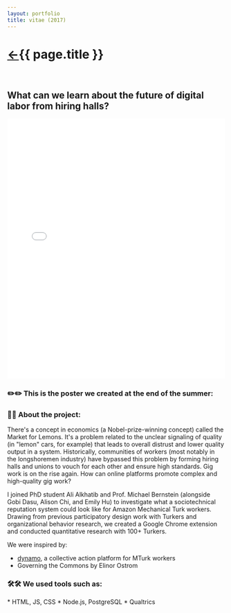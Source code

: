 ```yaml
---
layout: portfolio
title: vitae (2017)
---
```

<h1><a href="/">&#8592;</a>{{ page.title }}</h1>
<br>
<h2>What can we learn about the future of digital labor from hiring halls?</h2>


<iframe src="curis.pdf" frameborder="0" width="100%" height="600px" allowfullscreen="true" mozallowfullscreen="true" webkitallowfullscreen="true"></iframe>
<h3>✏️✏️ This is the poster we created at the end of the summer: </h3>

<h3>💭💭 About the project:</h3>

There's a concept in economics (a Nobel-prize-winning concept) called the Market for Lemons. It's a problem related to the unclear signaling of quality (in "lemon" cars, for example) that leads to overall distrust and lower quality output in a system. Historically, communities of workers (most notably in the longshoremen industry) have bypassed this problem by forming hiring halls and unions to vouch for each other and ensure high standards. Gig work is on the rise again. How can online platforms promote complex and high-quality gig work?

I joined PhD student Ali Alkhatib and Prof. Michael Bernstein (alongside Gobi Dasu, Alison Chi, and Emily Hu) to investigate what a sociotechnical reputation system could look like for Amazon Mechanical Turk workers. Drawing from previous participatory design work with Turkers and organizational behavior research, we created a Google Chrome extension and conducted quantitative research with 100+ Turkers.

We were inspired by:
* <a href="https://hci.stanford.edu/publications/2015/dynamo/DynamoCHI2015.pdf" target="\_blank"> dynamo</a>, a collective action platform for MTurk workers
* Governing the Commons by Elinor Ostrom

<h3>🛠️🛠️ We used tools such as:</h3>
* HTML, JS, CSS
* Node.js, PostgreSQL
* Qualtrics
